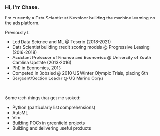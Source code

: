 ### Hi, I'm Chase.

I'm currently a Data Scientist at Nextdoor building the machine learning on the ads platform.  

Previously I:
- Led Data Science and ML @ Tesorio (2018-2021)
- Data Scientist building credit scoring models @ Progressive Leasing (2016-2018)
- Assistant Professor of Finance and Economics @ University of South Carolina Upstate (2013-2016)
- PhD in Economics, 2013
- Competed in Bobsled @ 2010 US Winter Olympic Trials, placing 6th
- Sergeant/Section Leader @ US Marine Corps 
  
<br><br>
Some tech things that get me stoked:
- Python (particularly list comprehensions)
- AutoML 
- Vim
- Building POCs in greenfield projects
- Building and delivering useful products

